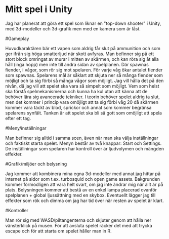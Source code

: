 # Mitt spel i Unity

Jag har planerat att göra ett spel som liknar en "top-down shooter" i Unity, med 3d-modeller och 3d-grafik men med en kamera som är låst. 

#Gameplay

Huvudkaraktären bär ett vapen som aldrig får slut på ammunition och som ger ifrån sig höga smatterljud när skott avfyras. 
Man befinner sig på ett stort block omringat av murar i mitten av skärmen, och kan röra sig åt alla håll (inga hopp) men inte till andra sidan av spelplanen. 
Där spawnas fiender, i vågor, som rör sig mot spelaren. För varje våg ökar antalet fiender som spawnas. 
Spelarens mål är såklart att skjuta ner så många fiender som möjligt och ta sig förbi så många vågor som möjligt. Jag vill hålla det på den nivån, då jag vill att spelet ska vara så simpelt som möjligt. 
Vem som helst ska förstå spelmekanismerna och kunna ha kul utan att känna att de behöver lära sig avancerade tekniker. 
I teorin behöver spelet aldrig ta slut, men det kommer i princip vara omöjligt att ta sig förbi våg 20 då skärmen kommer vara täckt av blod, sprickor och annat som kommer begränsa spelarens synfält. 
Tanken är att spelet ska bli så gott som omöjligt att spela efter ett tag.

#Meny/inställningar

Man befinner sig alltid i samma scen, även när man ska välja inställningar och faktiskt starta spelet. Menyn består av två knappar: Start och Settings. 
De inställningar som spelaren har kontroll över är ljudvolymen och mängden effekter. 

#Grafik/miljöer och belysning

Jag kommer att kombinera mina egna 3d-modeller med annat jag hittar på internet på sidor som t.ex. turbosquid och open game assets. Bakgrunden kommer förmodligen att vara helt svart, om jag inte ändrar mig när allt är på plats. 
Belysningen kommer att bestå av en enkel lampa placerad ovanför spelplanen + global ljussättning med en skybox. Eventuellt lägger jag till effekter som rök och dimma om jag har tid över när resten av spelet är klart. 

#Kontroller

Man rör sig med WASD/piltangenterna och skjuter genom att hålla ner vänsterklick på musen. För att avsluta spelet räcker det med att trycka escape och för att starta om spelet håller man in R.

